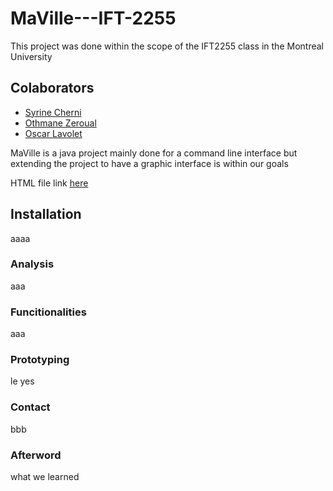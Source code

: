 # MaVille---IFT-2255
This project was done within the scope of the IFT2255 class in the Montreal University

## Colaborators
 - [Syrine Cherni]()
 - [Othmane Zeroual]()
 - [Oscar Lavolet](https://github.com/Gelehead)

MaVille is a java project mainly done for a command line interface but extending the project to have a graphic interface is within our goals 

HTML file link [here](public\rapport.html)

## Installation

aaaa

### Analysis 

aaa

### Funcitionalities

aaa

### Prototyping 

le yes

### Contact

bbb

### Afterword

what we learned


